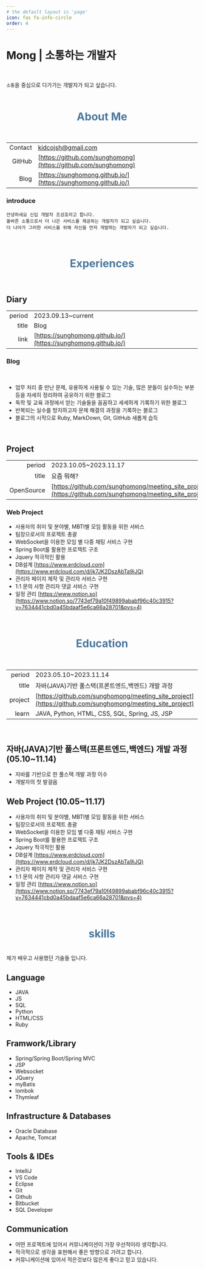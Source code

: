```yaml
---
# the default layout is 'page'
icon: fas fa-info-circle
order: 4
---
```


# Mong | 소통하는 개발자

<br>

``소통``을 중심으로 다가가는 개발자가 되고 싶습니다. <br><br>


<h1 style="color: #4a779c; text-align: center;"> About Me </h1>
<br>

|||
|--:|:--|
|Contact|kidcojsh@gmail.com|
|GitHub|[https://github.com/sunghomong](https://github.com/sunghomong)|
|Blog| [https://sunghomong.github.io/](https://sunghomong.github.io/)|

### introduce

```
안녕하세요 신입 개발자 조성호라고 합니다.
올바른 소통으로서 더 나은 서비스를 제공하는 개발자가 되고 싶습니다.
더 나아가 그러한 서비스를 위해 자신을 먼저 개발하는 개발자가 되고 싶습니다. 
```

<br>

<h1 style="color: #4a779c; text-align: center;"> Experiences </h1>

<br>

## Diary


|||
|--:|:--|
|period|2023.09.13~current|
|title|Blog|
|link|[https://sunghomong.github.io/](https://sunghomong.github.io/)|


### Blog

<br>

- 업무 처리 중 만난 문제, 유용하게 사용될 수 있는 기술, 많은 분들이 실수하는 부분 등을 자세히 정리하여 공유하기 위한 블로그
- 독학 및 교육 과정에서 얻는 기술들을 꼼꼼하고 세세하게 기록하기 위한 블로그
- 반복되는 실수를 방지하고자 문제 해결의 과정을 기록하는 블로그
- 블로그의 시작으로 Ruby, MarkDown, Git, GitHub 새롭게 습득

<br>

## Project <br>


|||
|--:|:--|
|period|2023.10.05~2023.11.17|
|title|요즘 뭐해?|
|OpenSource|[https://github.com/sunghomong/meeting_site_project](https://github.com/sunghomong/meeting_site_project)|


### Web Project

- 사용자의 취미 및 분야별, MBTI별 모임 활동을 위한 서비스
- 팀장으로서의 프로젝트 총괄
- WebSocket을 이용한 모임 별 다중 채팅 서비스 구현
- Spring Boot를 활용한 프로젝트 구조
- Jquery 적극적인 활용
- DB설계    [https://www.erdcloud.com](https://www.erdcloud.com/d/jk7JK2DszAbTa9iJQ)
- 관리자 페이지 제작 및 관리자 서비스 구현
- 1:1 문의 사항 관리자 댓글 서비스 구현
- 일정 관리    [https://www.notion.so](https://www.notion.so/7743ef79a10f49899ababf96c40c3915?v=7634441cbd0a45bdaaf5e6ca66a28701&pvs=4)

<br>


<h1 style="color: #4a779c; text-align: center;"> Education </h1>

<br>

|||
|--:|:--|
|period|2023.05.10~2023.11.14|
|title|자바(JAVA)기반 풀스택(프론트엔드,백엔드) 개발 과정|
|project|[https://github.com/sunghomong/meeting_site_project](https://github.com/sunghomong/meeting_site_project)|
|learn|JAVA, Python, HTML, CSS, SQL, Spring, JS, JSP|

<br>

## 자바(JAVA)기반 풀스택(프론트엔드,백엔드) 개발 과정 (05.10~11.14)

- 자바를 기반으로 한 풀스택 개발 과정 이수
- 개발자의 첫 발걸음

## Web Project (10.05~11.17)

- 사용자의 취미 및 분야별, MBTI별 모임 활동을 위한 서비스
- 팀장으로서의 프로젝트 총괄
- WebSocket을 이용한 모임 별 다중 채팅 서비스 구현
- Spring Boot를 활용한 프로젝트 구조
- Jquery 적극적인 활용
- DB설계    [https://www.erdcloud.com](https://www.erdcloud.com/d/jk7JK2DszAbTa9iJQ)
- 관리자 페이지 제작 및 관리자 서비스 구현
- 1:1 문의 사항 관리자 댓글 서비스 구현
- 일정 관리    [https://www.notion.so](https://www.notion.so/7743ef79a10f49899ababf96c40c3915?v=7634441cbd0a45bdaaf5e6ca66a28701&pvs=4)

<br>

<h1 style="color: #4a779c; text-align: center;"> skills </h1>

<br>
제가 배우고 사용했던 기술들 입니다.

## Language

- JAVA
- JS
- SQL
- Python
- HTML/CSS
- Ruby
  
## Framwork/Library

- Spring/Spring Boot/Spring MVC
- JSP
- Websocket
- JQuery
- myBatis
- lombok
- Thymleaf

## Infrastructure & Databases

- Oracle Database
- Apache, Tomcat

## Tools & IDEs
- IntelliJ
- VS Code
- Eclipse
- Git
- Github
- Bitbucket
- SQL Developer

## Communication

- 어떤 프로젝트에 있어서 커뮤니케이션이 가장 우선적이라 생각합니다.
- 적극적으로 생각을 표현해서 좋은 방향으로 가려고 합니다.
- 커뮤니케이션에 있어서 적은것보다 많은게 좋다고 믿고 있습니다.

<br>

